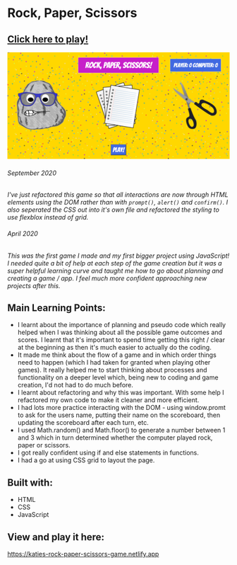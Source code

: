 # Rock, Paper, Scissors

## [Click here to play!](https://katies-rock-paper-scissors-game.netlify.app/)

![Rock,Paper, Scissors](./Images/game-screenshot.PNG)

###### September 2020

_I've just refactored this game so that all interactions are now through HTML elements using the DOM rather than with `prompt()`, `alert()` and `confirm()`. I also seperated the CSS out into it's own file and refactored the styling to use flexblox instead of grid._

###### April 2020

_This was the first game I made and my first bigger project using JavaScript! I needed quite a bit of help at each step of the game creation but it was a super helpful learning curve and taught me how to go about planning and creating a game / app. I feel much more confident approaching new projects after this._

## Main Learning Points:

- I learnt about the importance of planning and pseudo code which really helped when I was thinking about all the possible game outcomes and scores. I learnt that it's important to spend time getting this right / clear at the beginning as then it's much easier to actually do the coding.
- It made me think about the flow of a game and in which order things need to happen (which I had taken for granted when playing other games). It really helped me to start thinking about processes and functionality on a deeper level which, being new to coding and game creation, I'd not had to do much before.
- I learnt about refactoring and why this was important. With some help I refactored my own code to make it cleaner and more efficient.
- I had lots more practice interacting with the DOM - using window.promt to ask for the users name, putting their name on the scoreboard, then updating the scoreboard after each turn, etc.
- I used Math.random() and Math.floor() to generate a number between 1 and 3 which in turn determined whether the computer played rock, paper or scissors.
- I got really confident using if and else statements in functions.
- I had a go at using CSS grid to layout the page.

## Built with:

- HTML
- CSS
- JavaScript

## View and play it here:

https://katies-rock-paper-scissors-game.netlify.app
